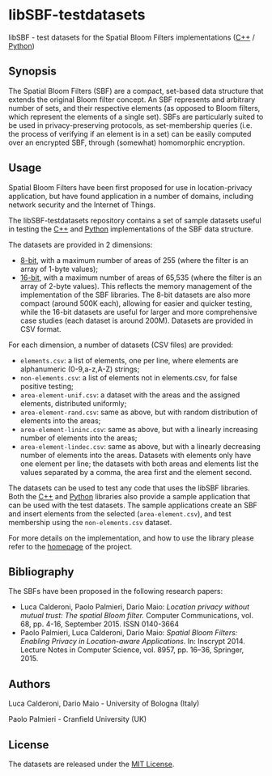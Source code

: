 # libSBF-testdatasets #
libSBF - test datasets for the Spatial Bloom Filters implementations ([C++](https://github.com/spatialbloomfilter/libSFB-cpp "libSFB-cpp") / [Python](https://github.com/spatialbloomfilter/libSFB-python "libSFB-python"))

## Synopsis ##
The Spatial Bloom Filters (SBF) are a compact, set-based data structure that extends the original Bloom filter concept. An SBF represents and arbitrary number of sets, and their respective elements (as opposed to Bloom filters, which represent the elements of a single set). SBFs are particularly suited to be used in privacy-preserving protocols, as set-membership queries (i.e. the process of verifying if an element is in a set) can be easily computed over an encrypted SBF, through (somewhat) homomorphic encryption.

## Usage ##
Spatial Bloom Filters have been first proposed for use in location-privacy application, but have found application in a number of domains, including network security and the Internet of Things.

The libSBF-testdatasets repository contains a set of sample datasets useful in testing the [C++](https://github.com/spatialbloomfilter/libSFB-cpp "libSFB-cpp") and [Python](https://github.com/spatialbloomfilter/libSFB-python "libSFB-python") implementations of the SBF data structure.

The datasets are provided in 2 dimensions:
- [8-bit](8bit), with a maximum number of areas of 255 (where the filter is an array of 1-byte values);
- [16-bit](16bit), with a maximum number of areas of 65,535 (where the filter is an array of 2-byte values).
This reflects the memory management of the implementation of the SBF libraries. The 8-bit datasets are also more compact (around 500K each), allowing for easier and quicker testing, while the 16-bit datasets are useful for larger and more comprehensive case studies (each dataset is around 200M). Datasets are provided in CSV format.

For each dimension, a number of datasets (CSV files) are provided:
- `elements.csv`:	a list of elements, one per line, where elements are alphanumeric (0-9,a-z,A-Z) strings;
- `non-elements.csv`:	a list of elements not in elements.csv, for false positive testing;
- `area-element-unif.csv`: a dataset with the areas and the assigned elements, distributed uniformly;
- `area-element-rand.csv`: same as above, but with random distribution of elements into the areas;
- `area-element-lininc.csv`: same as above, but with a linearly increasing number of elements into the areas;
- `area-element-lindec.csv`: same as above, but with a linearly decreasing number of elements into the areas.
Datasets with elements only have one element per line; the datasets with both areas and elements list the values separated by a comma, the area first and the element second.
 
The datasets can be used to test any code that uses the libSBF libraries. Both the [C++](https://github.com/spatialbloomfilter/libSFB-cpp "libSFB-cpp") and [Python](https://github.com/spatialbloomfilter/libSFB-python "libSFB-python") libraries also provide a sample application that can be used with the test datasets. The sample applications create an SBF and insert elements from the selected (`area-element.csv`), and test membership using the `non-elements.csv` dataset.

For more details on the implementation, and how to use the library please refer to the [homepage](http://sbf.csr.unibo.it/ "SBF project homepage") of the project.

## Bibliography ##
The SBFs have been proposed in the following research papers:
- Luca Calderoni, Paolo Palmieri, Dario Maio: *Location privacy without mutual trust: The spatial Bloom filter.* Computer Communications, vol. 68, pp. 4-16, September 2015. ISSN 0140-3664
- Paolo Palmieri, Luca Calderoni, Dario Maio: *Spatial Bloom Filters: Enabling Privacy in Location-aware Applications*. In: Inscrypt 2014. Lecture Notes in Computer Science, vol. 8957, pp. 16–36, Springer, 2015.

## Authors ##
Luca Calderoni, Dario Maio - University of Bologna (Italy)

Paolo Palmieri - Cranfield University (UK)

## License ##
The datasets are released under the [MIT License](LICENSE).
